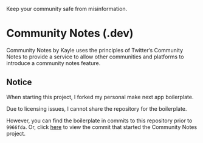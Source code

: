 Keep your community safe from misinformation.

# Community Notes (.dev)

Community Notes by Kayle uses the principles of Twitter‘s Community Notes
to provide a service to allow other communities and platforms to introduce 
a community notes feature.

## Notice

When starting this project, I forked my personal make next app boilerplate.

Due to licensing issues, I cannot share the repository for the boilerplate.

However, you can find the boilerplate in commits to this repository prior to `9966fda`.
Or, click [here](https://github.com/KayleAI/communitynotes/commit/9966fdaf02a14437ab3331d00859b8b09502959f) 
to view the commit that started the Community Notes project.